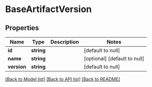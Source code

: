 # BaseArtifactVersion

## Properties
Name | Type | Description | Notes
------------ | ------------- | ------------- | -------------
**id** | **string** |  | [default to null]
**name** | **string** |  | [optional] [default to null]
**version** | **string** |  | [default to null]

[[Back to Model list]](../README.md#documentation-for-models) [[Back to API list]](../README.md#documentation-for-api-endpoints) [[Back to README]](../README.md)


